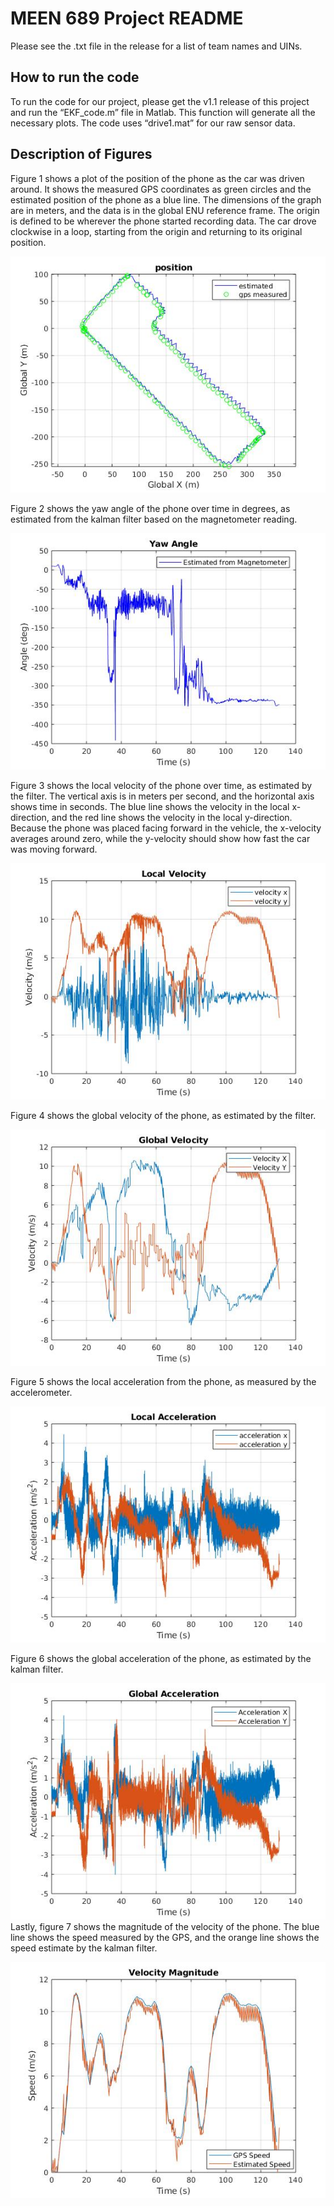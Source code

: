 # MEEN 689 Project README

Please see the .txt file in the release for a list of team names and UINs.

## How to run the code
To run the code for our project, please get the v1.1 release of this project and run the  “EKF_code.m” file in Matlab.  This function will generate all the necessary plots. The code uses “drive1.mat” for our raw sensor data.

## Description of Figures
Figure 1 shows  a plot of the position of the phone as the car was driven around.  It shows the measured GPS coordinates as green circles and the estimated position of the phone as a blue line.  The dimensions of the graph are in meters, and the data is in the global ENU reference frame.  The origin is defined to be wherever the phone started recording data.  The car drove clockwise in a loop, starting from the origin and returning to its original position.

![figure 1](/graphs/position.jpg)

Figure 2 shows the yaw angle of the phone over time in degrees, as estimated from the kalman filter based on the magnetometer reading.

![figure 2](/graphs/yaw.jpg)

Figure 3 shows the local velocity of the phone over time, as estimated by the filter.  The vertical axis is in meters per second, and the horizontal axis shows time in seconds.  The blue line shows the velocity in the local x-direction, and the red line shows the velocity in the local y-direction.  Because the phone was placed facing forward in the vehicle, the x-velocity averages around zero, while the y-velocity should show how fast the car was moving forward.

![figure 3](/graphs/vel_local.jpg)

Figure 4 shows the global velocity of the phone, as estimated by the filter.

![figure 4](/graphs/vel_global.jpg)

Figure 5 shows the local acceleration from the phone, as measured by the accelerometer.

![figure 5](/graphs/acc_local.jpg)

Figure 6 shows the global acceleration of the phone, as estimated by the kalman filter.

![figure 6](/graphs/acc_global.jpg)
Lastly, figure 7 shows the magnitude of the velocity of the phone.  The blue line shows the speed measured by the GPS, and the orange line shows the speed estimate by the kalman filter.

![figure 7](/graphs/speed.jpg)
